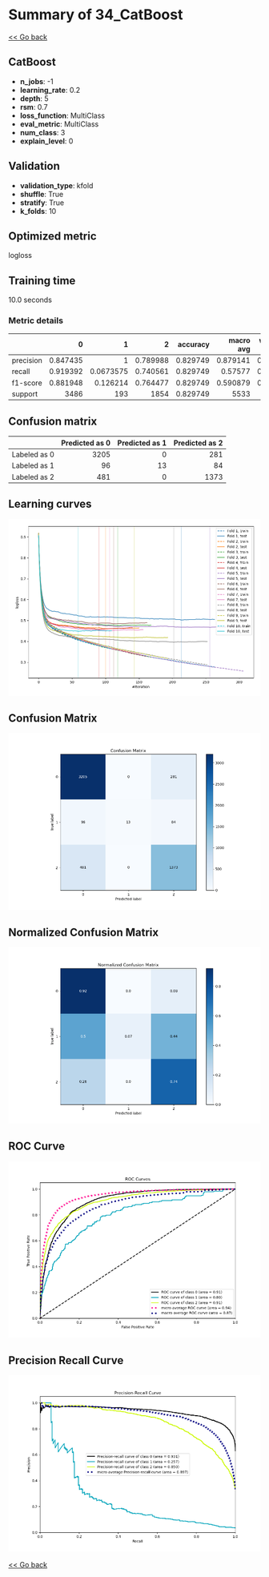 # Summary of 34_CatBoost

[<< Go back](../README.md)


## CatBoost
- **n_jobs**: -1
- **learning_rate**: 0.2
- **depth**: 5
- **rsm**: 0.7
- **loss_function**: MultiClass
- **eval_metric**: MultiClass
- **num_class**: 3
- **explain_level**: 0

## Validation
 - **validation_type**: kfold
 - **shuffle**: True
 - **stratify**: True
 - **k_folds**: 10

## Optimized metric
logloss

## Training time

10.0 seconds

### Metric details
|           |           0 |           1 |           2 |   accuracy |   macro avg |   weighted avg |   logloss |
|:----------|------------:|------------:|------------:|-----------:|------------:|---------------:|----------:|
| precision |    0.847435 |   1         |    0.789988 |   0.829749 |    0.879141 |       0.833508 |  0.455583 |
| recall    |    0.919392 |   0.0673575 |    0.740561 |   0.829749 |    0.57577  |       0.829749 |  0.455583 |
| f1-score  |    0.881948 |   0.126214  |    0.764477 |   0.829749 |    0.590879 |       0.816225 |  0.455583 |
| support   | 3486        | 193         | 1854        |   0.829749 | 5533        |    5533        |  0.455583 |


## Confusion matrix
|              |   Predicted as 0 |   Predicted as 1 |   Predicted as 2 |
|:-------------|-----------------:|-----------------:|-----------------:|
| Labeled as 0 |             3205 |                0 |              281 |
| Labeled as 1 |               96 |               13 |               84 |
| Labeled as 2 |              481 |                0 |             1373 |

## Learning curves
![Learning curves](learning_curves.png)
## Confusion Matrix

![Confusion Matrix](confusion_matrix.png)


## Normalized Confusion Matrix

![Normalized Confusion Matrix](confusion_matrix_normalized.png)


## ROC Curve

![ROC Curve](roc_curve.png)


## Precision Recall Curve

![Precision Recall Curve](precision_recall_curve.png)



[<< Go back](../README.md)

